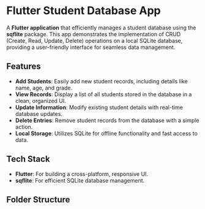 # Flutter Student Database App

A **Flutter application** that efficiently manages a student database using the **sqflite** package. This app demonstrates the implementation of CRUD (Create, Read, Update, Delete) operations on a local SQLite database, providing a user-friendly interface for seamless data management.

## Features
- **Add Students**: Easily add new student records, including details like name, age, and grade.
- **View Records**: Display a list of all students stored in the database in a clean, organized UI.
- **Update Information**: Modify existing student details with real-time database updates.
- **Delete Entries**: Remove student records from the database with a simple action.
- **Local Storage**: Utilizes SQLite for offline functionality and fast access to data.

## Tech Stack
- **Flutter**: For building a cross-platform, responsive UI.
- **sqflite**: For efficient SQLite database management.

## Folder Structure

